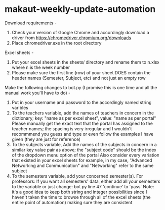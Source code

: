 # makaut-weekly-update-automation

Download requirements -

1. Check your version of Google Chrome and accordingly download a driver from https://chromedriver.chromium.org/downloads
2. Place chromedriver.exe in the root directory


Excel sheets -

1. Put your excel sheets in the sheets/ directory and rename them to n.xlsx where n is the week number
2. Please make sure the first line (row) of your sheet DOES contain the header names (Semester, Subject, etc) and not just an empty row

Make the following changes to bot.py (I promise this is one time and all the manual work you'll have to do) -

1. Put in your username and password to the accordingly named string varibles
2. To the teachers variable, add the names of teachers in concern in the dictionary; key: "name as per excel sheet", value: "name as per portal"
Please manually get the exact text that the portal has assigned to the teacher names; the spacing is very irregular and I wouldn't recommmend you guess and type or even follow the examples I have given (they are just for reference)
3. To the subjects variable, Add the names of the subjects in concern in a similar key value pair as above; the "subject code" should be the index of the dropdown menu option of the portal
Also consider every variation that existed in your excel sheets for example, in my case, "Advanced Networking and Communication" and "Networking" refer to the same subject
4. To the semesters variable, add your concerned semester(s).
For professors: If you want all semesters' data, either add all your semesters to the variable or just change: bot.py line 47 'continue' to 'pass'
Note: it's a good idea to keep both string and integer possibilities since I haven't taken the time to browse through all of the excel sheets (the entire point of automation) making sure they are consistent